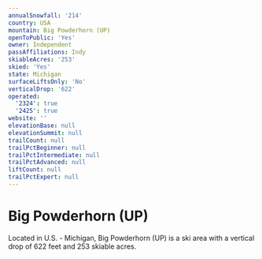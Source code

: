 ```yaml
---
annualSnowfall: '214'
country: USA
mountain: Big Powderhorn (UP)
openToPublic: 'Yes'
owner: Independent
passAffiliations: Indy
skiableAcres: '253'
skied: 'Yes'
state: Michigan
surfaceLiftsOnly: 'No'
verticalDrop: '622'
operated:
  '2324': true
  '2425': true
website: ''
elevationBase: null
elevationSummit: null
trailCount: null
trailPctBeginner: null
trailPctIntermediate: null
trailPctAdvanced: null
liftCount: null
trailPctExpert: null
---
```



# Big Powderhorn (UP)

Located in U.S. - Michigan, Big Powderhorn (UP) is a ski area with a vertical drop of 622 feet and 253 skiable acres.
